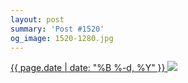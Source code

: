 ```yaml
---
layout: post
summary: 'Post #1520'
og_image: 1520-1280.jpg
---
```


<p>
 <time>
  <a href="/1520">
   {{ page.date | date: "%B %-d, %Y" }}
  </a>
 </time>
 <a href="/1520">
  <img data-taken="11/17/2021" sizes="(min-width: 700px) 50vw, calc(100vw - 2rem)" src="{{ site.assets_url }}/1520-640.jpg" srcset="{{ site.assets_url }}/1520-320.jpg 320w, {{ site.assets_url }}/1520-640.jpg 640w, {{ site.assets_url }}/1520-960.jpg 960w, {{ site.assets_url }}/1520-1280.jpg 1280w"/>
 </a>
</p>
